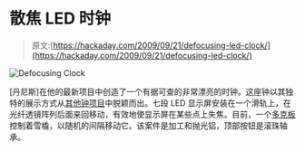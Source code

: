 # 散焦 LED 时钟

> 原文:[https://hackaday.com/2009/09/21/defocusing-led-clock/](https://hackaday.com/2009/09/21/defocusing-led-clock/)

![](../Images/bd06094396cebdcf64b8f6254586e65b.png "Defocusing Clock")

[丹尼斯]在他的最新项目中创造了一个有据可查的非常漂亮的时钟。这座钟以其独特的展示方式从[其他钟项目](http://hackaday.com/tag/clock/)中脱颖而出。七段 LED 显示屏安装在一个滑轨上，在光纤透镜阵列后面来回移动，有效地使显示屏在某些点上失焦。目前，一个[多克板](http://dorkbotpdx.org/wiki/dorkboard)控制着雪橇，以随机的间隔移动它。该案件是加工和抛光铝，顶部按钮是滚珠轴承。